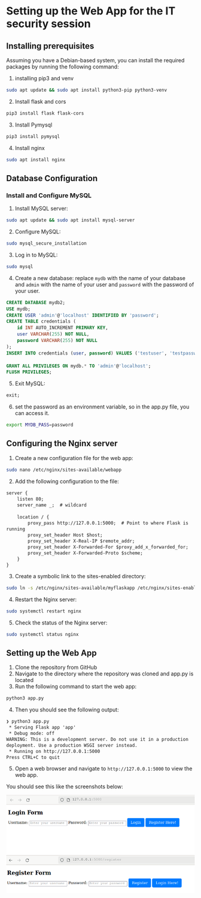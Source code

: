 
# Setting up the Web App for the IT security session

## Installing prerequisites
Assuming you have a Debian-based system, you can install the required packages by running the following command:

1. installing pip3 and venv
```bash
sudo apt update && sudo apt install python3-pip python3-venv
```
2. Install flask and cors
```bash
pip3 install flask flask-cors
```
3. Install Pymysql
```bash
pip3 install pymysql
```
4. Install nginx
```bash
sudo apt install nginx
```


## Database Configuration

### Install and Configure MySQL

1. Install MySQL server:

```bash
sudo apt update && sudo apt install mysql-server
```
2. Configure MySQL:

```bash
sudo mysql_secure_installation
```
3. Log in to MySQL:

```bash
sudo mysql
```
4. Create a new database:
   replace `mydb` with the name of your database and `admin` with the name of your user and `password` with the password of your user.
```sql
CREATE DATABASE mydb2;
USE mydb;
CREATE USER 'admin'@'localhost' IDENTIFIED BY 'password';
CREATE TABLE credentials (
    id INT AUTO_INCREMENT PRIMARY KEY,
    user VARCHAR(255) NOT NULL,
    password VARCHAR(255) NOT NULL
);
INSERT INTO credentials (user, password) VALUES ('testuser', 'testpassword');

GRANT ALL PRIVILEGES ON mydb.* TO 'admin'@'localhost';
FLUSH PRIVILEGES;
```
5. Exit MySQL:

```sql
exit;
```

6. set the password as an environment variable, so in the app.py file, you can access it.
```bash
export MYDB_PASS=password
```
## Configuring the Nginx server

1. Create a new configuration file for the web app:
```bash
sudo nano /etc/nginx/sites-available/webapp
```

2. Add the following configuration to the file:
```nginx
server {
    listen 80;
    server_name _;  # wildcard

    location / {
        proxy_pass http://127.0.0.1:5000;  # Point to where Flask is running
        proxy_set_header Host $host;
        proxy_set_header X-Real-IP $remote_addr;
        proxy_set_header X-Forwarded-For $proxy_add_x_forwarded_for;
        proxy_set_header X-Forwarded-Proto $scheme;
    }
}
```
3. Create a symbolic link to the sites-enabled directory:
```bash
sudo ln -s /etc/nginx/sites-available/myflaskapp /etc/nginx/sites-enabled
```
4. Restart the Nginx server:
```bash
sudo systemctl restart nginx
```
5. Check the status of the Nginx server:
```bash
sudo systemctl status nginx
```

## Setting up the Web App

1. Clone the repository from GitHub
2. Navigate to the directory where the repository was cloned and app.py is located
3. Run the following command to start the web app:
```bash
python3 app.py
```
4. Then you should see the following output:
```
❯ python3 app.py
 * Serving Flask app 'app'
 * Debug mode: off
WARNING: This is a development server. Do not use it in a production deployment. Use a production WSGI server instead.
 * Running on http://127.0.0.1:5000
Press CTRL+C to quit
```
5. Open a web browser and navigate to `http://127.0.0.1:5000` to view the web app.

You should see this like the screenshots below:

![Login Page](Documentation/Screenshot%20from%202024-04-29%2022-21-07.png)
![Register Page](Documentation/Screenshot%20from%202024-04-29%2022-21-55.png)
